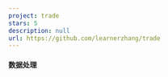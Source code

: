 ```yaml
---
project: trade
stars: 5
description: null
url: https://github.com/learnerzhang/trade
---
```


#### 数据处理
